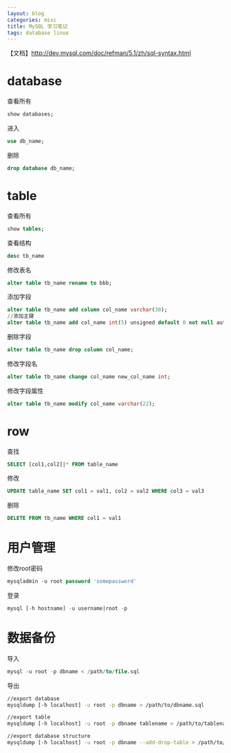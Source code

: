 ```yaml
---
layout: blog
categories: misc
title: MySQL 学习笔记
tags: database linux
---
```


【文档】http://dev.mysql.com/doc/refman/5.1/zh/sql-syntax.html

# database

查看所有

```sql
show databases;
```

进入

```sql
use db_name;
```

删除

```sql
drop database db_name;
```

# table

查看所有

```sql
show tables;
```

查看结构

```sql
desc tb_name
```

修改表名

```sql
alter table tb_name rename to bbb;
```
		
添加字段

```sql
alter table tb_name add column col_name varchar(30);
//添加主键
alter table tb_name add col_name int(5) unsigned default 0 not null auto_increment ,add primary key (tb_name);
```
		
删除字段

```sql
alter table tb_name drop column col_name;
```
		
修改字段名

```sql
alter table tb_name change col_name new_col_name int;
```
		
修改字段属性

```sql
alter table tb_name modify col_name varchar(22);
```

<!--more-->

# row

查找

```sql
SELECT [col1,col2]|* FROM table_name
```

修改

```sql
UPDATE table_name SET col1 = val1, col2 = val2 WHERE col3 = val3
```

删除

```sql
DELETE FROM tb_name WHERE col1 = val1
```

# 用户管理

修改root密码

```sql
mysqladmin -u root password 'somepassword'
```

登录

```sql
mysql [-h hostname] -u username|root -p
```

# 数据备份

导入

```sql
mysql -u root -p dbname < /path/to/file.sql 
```

导出
		
```bash
//export database
mysqldump [-h localhost] -u root -p dbname > /path/to/dbname.sql 

//export table
mysqldump [-h localhost] -u root -p dbname tablename > /path/to/tablename.sql

//export database structure
mysqldump [-h localhost] -u root -p dbname --add-drop-table > /path/to/dbname_struct.sql 
```
